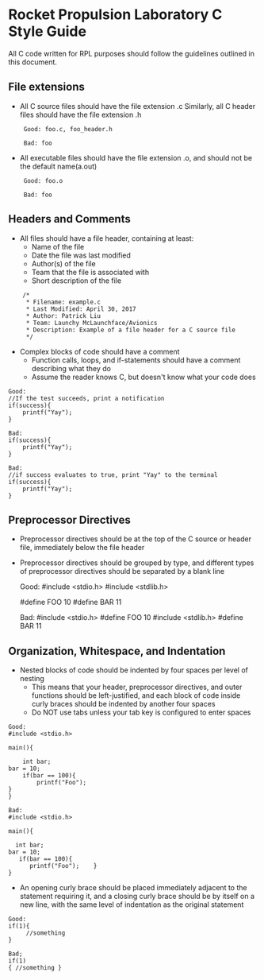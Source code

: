 Rocket Propulsion Laboratory C Style Guide
==========================================

All C code written for RPL purposes should follow the guidelines outlined
in this document.

File extensions
---------------

*  All C source files should have the file extension .c
   Similarly, all C header files should have the file extension .h

        Good: foo.c, foo_header.h

        Bad: foo

*  All executable files should have the file extension .o, and 
   should not be the default name(a.out) 

        Good: foo.o

        Bad: foo


Headers and Comments
--------------------

*  All files should have a file header, containing at least:
   +   Name of the file
   +   Date the file was last modified
   +   Author(s) of the file
   +   Team that the file is associated with
   +   Short description of the file
<!-- -->
        /*
         * Filename: example.c
         * Last Modified: April 30, 2017
         * Author: Patrick Liu
         * Team: Launchy McLaunchface/Avionics
         * Description: Example of a file header for a C source file
         */

* Complex blocks of code should have a comment 
   +   Function calls, loops, and if-statements should have a 
       comment describing what they do
   +   Assume the reader knows C, but doesn't know what your code does

 <!-- -->
    Good:            
    //If the test succeeds, print a notification
    if(success){
        printf("Yay");
    }  

    Bad:      
    if(success){
        printf("Yay");
    }
          
    Bad:        
    //if success evaluates to true, print "Yay" to the terminal
    if(success){
        printf("Yay");
    }
  
Preprocessor Directives
-----------------------

*  Preprocessor directives should be at the top of the C source or header file,
   immediately below the file header
 
*  Preprocessor directives should be grouped by type, and different types
   of preprocessor directives should be separated by a blank line

    Good:
    #include <stdio.h>
    #include <stdlib.h>

    #define FOO 10
    #define BAR 11

    Bad:
    #include <stdio.h>
    #define FOO 10
    #include <stdlib.h>
    #define BAR 11

Organization, Whitespace, and Indentation
-----------------------------------------

*   Nested blocks of code should be indented by four spaces per level of
    nesting
    +   This means that your header, preprocessor directives, and outer 
        functions should be left-justified, and each block of code inside
	curly braces should be indented by another four spaces
    +   Do NOT use tabs unless your tab key is configured to enter spaces
<!-- -->
    Good:
    #include <stdio.h>

    main(){
       
        int bar;
	bar = 10;
        if(bar == 100){
            printf("Foo");
	}
    }

    Bad: 
    #include <stdio.h>

    main(){
    
      int bar;
 	bar = 10;
       if(bar == 100){
          printf("Foo");	}
    }

*   An opening curly brace should be placed immediately adjacent to 
    the statement requiring it, and a closing curly brace should be 
    by itself on a new line, with the same level of indentation as the 
    original statement
<!-- -->

    Good:
    if(1){
         //something
    }

    Bad;
    if(1)
    { //something }
    
